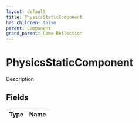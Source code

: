 ```yaml
---
layout: default
title: PhysicsStaticComponent
has_children: false
parent: Component
grand_parent: Game Reflection
---
```

# PhysicsStaticComponent
Description 

## Fields
| Type | Name |
|:-------------|:--------------|
